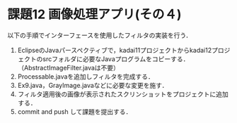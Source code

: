 # 課題12 画像処理アプリ(その４)

以下の手順でインターフェースを使用したフィルタの実装を行う．
1. EclipseのJavaパースペクティブで，kadai11プロジェクトからkadai12プロジェクトのsrcフォルダに必要なJavaプログラムをコピーする．（AbstractImageFilter.javaは不要）
2. Processable.javaを追加しフィルタを完成する．
3. Ex9.java，GrayImage.javaなどに必要な変更を施す．
4. フィルタ適用後の画像が表示されたスクリンショットをプロジェクトに追加する．
5. commit and push して課題を提出する．

